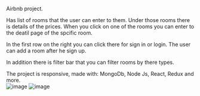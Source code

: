 Airbnb project.

Has list of rooms that the user can enter to them.
Under those rooms there is details of the prices.
When you click on one of the rooms you can enter to the deatil page of the spcific room.

In the first row on the right you can click there for sign in or login.
The user can add a room after he sign up.

In addition there is filter bar that you can filter rooms by there types.

The project is responsive, made with: MongoDb, Node Js, React, Redux and more.  
![image](https://github.com/ravePinchas/Final-Project/assets/57952952/006b995a-a227-42f8-bc64-f5a447dca0cd)
![image](https://github.com/ravePinchas/Final-Project/assets/57952952/35c8dfa7-94e0-4bd2-85af-efd4d0644c14)
